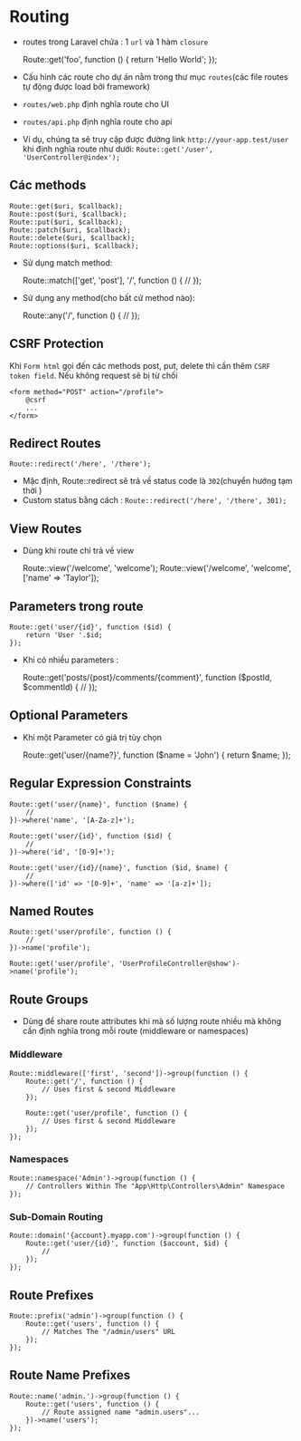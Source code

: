# Routing
 - routes trong Laravel chứa : 1 `url` và 1 hàm `closure` 

    Route::get('foo', function () {
        return 'Hello World';
    });
 - Cấu hình các route cho dự án nằm trong thư mục `routes`(các file routes tự động được load bởi framework)
 - `routes/web.php` định nghĩa route cho UI
 - `routes/api.php` định nghĩa route cho api
 - Ví dụ, chúng ta sẽ truy cập được đường link `http://your-app.test/user` khi định nghĩa route như dưới: 
`Route::get('/user', 'UserController@index');`

## Các methods

    Route::get($uri, $callback);
    Route::post($uri, $callback);
    Route::put($uri, $callback);
    Route::patch($uri, $callback);
    Route::delete($uri, $callback);
    Route::options($uri, $callback);

- Sử dụng match method:

    Route::match(['get', 'post'], '/', function () {
        //
    });

- Sử dụng any method(cho bất cứ method nào):

    Route::any('/', function () {
        //
    });

## CSRF Protection
Khi `Form html` gọi đến các methods post, put, delete thì cần thêm `CSRF token field`. Nếu không request sẽ bị từ chối

    <form method="POST" action="/profile">
        @csrf
        ...
    </form>
## Redirect Routes
`Route::redirect('/here', '/there');`
 - Mặc định, Route::redirect sẽ trả về status code là `302`(chuyển hướng tạm thời )
 - Custom status bằng cách : `Route::redirect('/here', '/there', 301);`

## View Routes
 - Dùng khi route chỉ trả về view

    Route::view('/welcome', 'welcome');
    Route::view('/welcome', 'welcome', ['name' => 'Taylor']);

## Parameters trong route
    Route::get('user/{id}', function ($id) {
        return 'User '.$id;
    });

 - Khi có nhiều parameters :

     Route::get('posts/{post}/comments/{comment}', function ($postId, $commentId) {
        //
    });
## Optional Parameters
 - Khi một Parameter có giá trị tùy chọn

    Route::get('user/{name?}', function ($name = 'John') {
        return $name;
    });
## Regular Expression Constraints
    Route::get('user/{name}', function ($name) {
        //
    })->where('name', '[A-Za-z]+');
    
    Route::get('user/{id}', function ($id) {
        //
    })->where('id', '[0-9]+');
    
    Route::get('user/{id}/{name}', function ($id, $name) {
        //
    })->where(['id' => '[0-9]+', 'name' => '[a-z]+']);

## Named Routes
    Route::get('user/profile', function () {
        //
    })->name('profile');

`Route::get('user/profile', 'UserProfileController@show')->name('profile');`

## Route Groups
 - Dùng để share route attributes khi mà số lượng route nhiều mà không cần định nghĩa trong mỗi route (middleware or namespaces)
### Middleware
    Route::middleware(['first', 'second'])->group(function () {
        Route::get('/', function () {
            // Uses first & second Middleware
        });
    
        Route::get('user/profile', function () {
            // Uses first & second Middleware
        });
    });
### Namespaces
    Route::namespace('Admin')->group(function () {
        // Controllers Within The "App\Http\Controllers\Admin" Namespace
    });

### Sub-Domain Routing
    Route::domain('{account}.myapp.com')->group(function () {
        Route::get('user/{id}', function ($account, $id) {
            //
        });
    });

## Route Prefixes
    Route::prefix('admin')->group(function () {
        Route::get('users', function () {
            // Matches The "/admin/users" URL
        });
    });
## Route Name Prefixes
    Route::name('admin.')->group(function () {
        Route::get('users', function () {
            // Route assigned name "admin.users"...
        })->name('users');
    });
